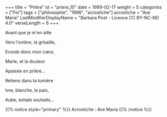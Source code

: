 +++
title = "Prière"
id = "priere_10"
date = 1999-02-17
weight = 5
categories = ["Foi"]
tags = ["philosophie", "1999", "acrostiche"]
acrostiche = "Ave Maria"
LastModifierDisplayName = "Barbara Post - Licence CC BY-NC-ND 4.0"
verseLength = 6
+++

Avant que je m'en aille

Vers l'ombre, la grisaille,

Ecoute donc mon cœur,

Marie, et la douleur

Apaisée en prière...

Retiens dans ta lumière

Ivre, blanche, la paix,

Aube, exhale souhaits...

{{% notice style="primary" %}}
Acrostiche : Ave Maria
{{% /notice %}}
